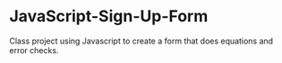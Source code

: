 # JavaScript-Sign-Up-Form
Class project using Javascript to create a form that does equations and error checks.
